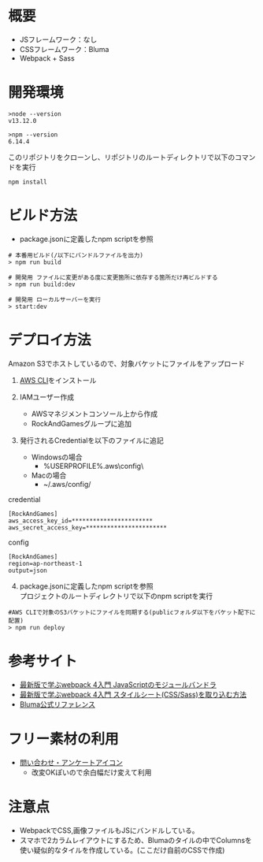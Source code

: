 # 概要
- JSフレームワーク：なし
- CSSフレームワーク：Bluma
- Webpack + Sass

# 開発環境
```
>node --version
v13.12.0

>npm --version
6.14.4
```

このリポジトリをクローンし、リポジトリのルートディレクトリで以下のコマンドを実行
```
npm install
```

# ビルド方法
- package.jsonに定義したnpm scriptを参照

```
# 本番用ビルド(/以下にバンドルファイルを出力)
> npm run build

# 開発用 ファイルに変更がある度に変更箇所に依存する箇所だけ再ビルドする
> npm run build:dev

# 開発用 ローカルサーバーを実行
> start:dev

```

# デプロイ方法

Amazon S3でホストしているので、対象バケットにファイルをアップロード

1. [AWS CLI](https://aws.amazon.com/jp/cli/)をインストール  

2. IAMユーザー作成
    - AWSマネジメントコンソール上から作成
    - RockAndGamesグループに追加

3. 発行されるCredentialを以下のファイルに追記

    - Windowsの場合
        - %USERPROFILE%\.aws\config\
    - Macの場合
        - ~/.aws/config/

credential
```
[RockAndGames]
aws_access_key_id=***********************
aws_secret_access_key=***********************
```

config
```
[RockAndGames]
region=ap-northeast-1
output=json
```

4. package.jsonに定義したnpm scriptを参照  
プロジェクトのルートディレクトリで以下のnpm scriptを実行

```
#AWS CLIで対象のS3バケットにファイルを同期する(publicフォルダ以下をバケット配下に配置)
> npm run deploy
```

# 参考サイト
- [最新版で学ぶwebpack 4入門 JavaScriptのモジュールバンドラ](https://ics.media/entry/12140/)
- [最新版で学ぶwebpack 4入門 スタイルシート(CSS/Sass)を取り込む方法](https://ics.media/entry/17376/)
- [Bluma公式リファレンス](https://bulma.io/documentation/)


# フリー素材の利用
- [問い合わせ・アンケートアイコン](https://icooon-mono.com/?s=question)
    - 改変OKぽいので余白幅だけ変えて利用

# 注意点
- WebpackでCSS,画像ファイルもJSにバンドルしている。
- スマホで2カラムレイアウトにするため、Blumaのタイルの中でColumnsを使い疑似的なタイルを作成している。(ここだけ自前のCSSで作成)